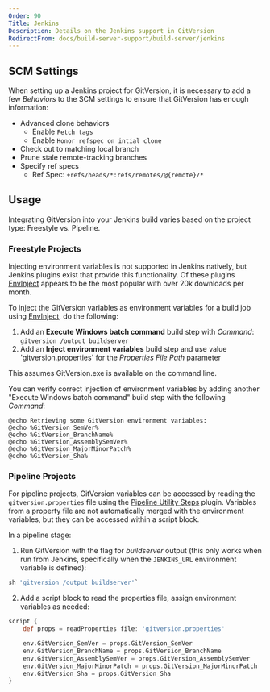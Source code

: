 ```yaml
---
Order: 90
Title: Jenkins
Description: Details on the Jenkins support in GitVersion
RedirectFrom: docs/build-server-support/build-server/jenkins
---
```


## SCM Settings

When setting up a Jenkins project for GitVersion, it is necessary to add a few _Behaviors_ to the SCM settings to ensure that GitVersion has enough information:

* Advanced clone behaviors
  * Enable `Fetch tags`
  * Enable `Honor refspec on intial clone`
* Check out to matching local branch
* Prune stale remote-tracking branches
* Specify ref specs
  * Ref Spec: `+refs/heads/*:refs/remotes/@{remote}/*`

## Usage

Integrating GitVersion into your Jenkins build varies based on the project type: Freestyle vs. Pipeline.

### Freestyle Projects

Injecting environment variables is not supported in Jenkins natively, but
Jenkins plugins exist that provide this functionality. Of these plugins
[EnvInject][env-inject] appears to be the most popular with over 20k downloads per month.

To inject the GitVersion variables as environment variables for a build job
using [EnvInject][env-inject], do the following:

1. Add an **Execute Windows batch command** build step with _Command_:
    `gitversion /output buildserver`
2. Add an **Inject environment variables** build step and use value
    'gitversion.properties' for the _Properties File Path_ parameter

This assumes GitVersion.exe is available on the command line.

You can verify correct injection of environment variables by adding another
"Execute Windows batch command" build step with the following _Command_:

```shell
@echo Retrieving some GitVersion environment variables:
@echo %GitVersion_SemVer%
@echo %GitVersion_BranchName%
@echo %GitVersion_AssemblySemVer%
@echo %GitVersion_MajorMinorPatch%
@echo %GitVersion_Sha%
```

### Pipeline Projects

For pipeline projects, GitVersion variables can be accessed by reading the `gitversion.properties` file using the [Pipeline Utility Steps][pipeline-utility-steps] plugin. Variables from a property file are not automatically merged with the environment variables, but they can be accessed within a script block.

In a pipeline stage:

1. Run GitVersion with the flag for _buildserver_ output (this only works when run from Jenkins, specifically when the `JENKINS_URL` environment variable is defined):

```groovy
sh 'gitversion /output buildserver'`
```

2. Add a script block to read the properties file, assign environment variables as needed:

```groovy
script {
    def props = readProperties file: 'gitversion.properties'

    env.GitVersion_SemVer = props.GitVersion_SemVer
    env.GitVersion_BranchName = props.GitVersion_BranchName
    env.GitVersion_AssemblySemVer = props.GitVersion_AssemblySemVer
    env.GitVersion_MajorMinorPatch = props.GitVersion_MajorMinorPatch
    env.GitVersion_Sha = props.GitVersion_Sha
}
```

[env-inject]: https://wiki.jenkins-ci.org/display/JENKINS/EnvInject+Plugin
[pipeline-utility-steps]: https://plugins.jenkins.io/pipeline-utility-steps
